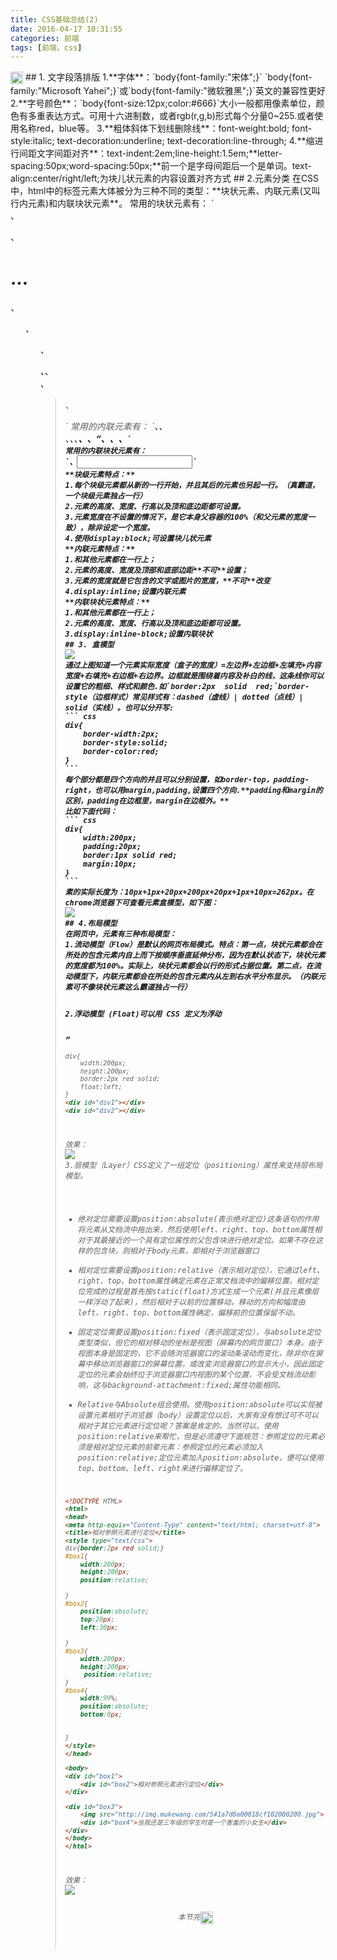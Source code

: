 ```yaml
---
title: CSS基础总结(2)
date: 2016-04-17 10:31:55
categories: 前端
tags: [前端，css]
---
```

<img src="http://www.emoji-cheat-sheet.com/graphics/emojis/cyclone.png" height="20" width="20" align="absmiddle">
## 1. 文字段落排版
1.**字体**：`body{font-family:"宋体";}` `body{font-family:"Microsoft Yahei";}`或`body{font-family:"微软雅黑";}`英文的兼容性更好
2.**字号颜色**：`body{font-size:12px;color:#666}`大小一般都用像素单位，颜色有多重表达方式。可用十六进制数，或者rgb(r,g,b)形式每个分量0~255.或者使用名称red，blue等。
3.**粗体斜体下划线删除线**：font-weight:bold; font-style:italic; text-decoration:underline; text-decoration:line-through;
<!--more-->
4.**缩进行间距文字间距对齐**：text-indent:2em;line-height:1.5em;**letter-spacing:50px;word-spacing:50px;**前一个是字母间距后一个是单词。text-align:center/right/left;为块儿状元素的内容设置对齐方式
## 2.元素分类
在CSS中，html中的标签元素大体被分为三种不同的类型：**块状元素、内联元素(又叫行内元素)和内联块状元素**。
常用的块状元素有：
`<div>、<p>、<h1>...<h6>、<ol>、<ul>、<dl>、<table>、<address>、<blockquote> 、<form>`
常用的内联元素有：
`<a>、<span>、<br>、<i>、<em>、<strong>、<label>、<q>、<var>、<cite>、<code>`
常用的内联块状元素有：
`<img>、<input>`
**块级元素特点：**
1.每个块级元素都从新的一行开始，并且其后的元素也另起一行。（真霸道，一个块级元素独占一行）
2.元素的高度、宽度、行高以及顶和底边距都可设置。
3.元素宽度在不设置的情况下，是它本身父容器的100%（和父元素的宽度一致），除非设定一个宽度。
4.使用display:block;可设置块儿状元素
**内联元素特点：**
1.和其他元素都在一行上；
2.元素的高度、宽度及顶部和底部边距**不可**设置；
3.元素的宽度就是它包含的文字或图片的宽度，**不可**改变
4.display:inline;设置内联元素
**内联块状元素特点：**
1.和其他元素都在一行上；
2.元素的高度、宽度、行高以及顶和底边距都可设置。
3.display:inline-block;设置内联块状
## 3. 盒模型
<img src="http://ww4.sinaimg.cn/large/bcd92541gw1f2zj1jntgrj209r04nt9h.jpg"/>
通过上图知道一个元素实际宽度（盒子的宽度）=左边界+左边框+左填充+内容宽度+右填充+右边框+右边界。边框就是围绕着内容及补白的线，这条线你可以设置它的粗细、样式和颜色.如`border:2px  solid  red;`border-style（边框样式）常见样式有：dashed（虚线）| dotted（点线）| solid（实线）。也可以分开写:
``` css
div{
    border-width:2px;
    border-style:solid;
    border-color:red;
}
```
每个部分都是四个方向的并且可以分别设置，如border-top，padding-right，也可以用margin,padding,设置四个方向.**padding和margin的区别，padding在边框里，margin在边框外。**
比如下面代码：
``` css
div{
    width:200px;
    padding:20px;
    border:1px solid red;
    margin:10px;    
}
```
素的实际长度为：10px+1px+20px+200px+20px+1px+10px=262px。在chrome浏览器下可查看元素盒模型，如下图：
<img src="http://ww2.sinaimg.cn/large/bcd92541gw1f2zjayfxhjj209o07waap.jpg"/>
## 4.布局模型
在网页中，元素有三种布局模型：
1.流动模型（Flow）是默认的网页布局模式。特点：第一点，块状元素都会在所处的包含元素内自上而下按顺序垂直延伸分布，因为在默认状态下，块状元素的宽度都为100%。实际上，块状元素都会以行的形式占据位置。第二点，在流动模型下，内联元素都会在所处的包含元素内从左到右水平分布显示。（内联元素可不像块状元素这么霸道独占一行）

2.浮动模型 (Float)可以用 CSS 定义为浮动
```html
div{
    width:200px;
    height:200px;
    border:2px red solid;
    float:left;
}
<div id="div1"></div>
<div id="div2"></div>
```
效果：
<img src="http://ww4.sinaimg.cn/large/bcd92541gw1f2zkxo6ot3j20ii09k74r.jpg"/>
3.层模型（Layer）CSS定义了一组定位（positioning）属性来支持层布局模型。
- 绝对定位需要设置position:absolute(表示绝对定位)这条语句的作用将元素从文档流中拖出来，然后使用left、right、top、bottom属性相对于其最接近的一个具有定位属性的父包含块进行绝对定位。如果不存在这样的包含块，则相对于body元素，即相对于浏览器窗口
- 相对定位需要设置position:relative（表示相对定位），它通过left、right、top、bottom属性确定元素在正常文档流中的偏移位置。相对定位完成的过程是首先按static(float)方式生成一个元素(并且元素像层一样浮动了起来)，然后相对于以前的位置移动，移动的方向和幅度由left、right、top、bottom属性确定，偏移前的位置保留不动。
- 固定定位需要设置position:fixed（表示固定定位），与absolute定位类型类似，但它的相对移动的坐标是视图（屏幕内的网页窗口）本身。由于视图本身是固定的，它不会随浏览器窗口的滚动条滚动而变化，除非你在屏幕中移动浏览器窗口的屏幕位置，或改变浏览器窗口的显示大小，因此固定定位的元素会始终位于浏览器窗口内视图的某个位置，不会受文档流动影响，这与background-attachment:fixed;属性功能相同。
- Relative与Absolute组合使用。使用position:absolute可以实现被设置元素相对于浏览器（body）设置定位以后，大家有没有想过可不可以相对于其它元素进行定位呢？答案是肯定的，当然可以。使用position:relative来帮忙，但是必须遵守下面规范：参照定位的元素必须是相对定位元素的前辈元素：参照定位的元素必须加入position:relative;定位元素加入position:absolute，便可以使用top、bottom、left、right来进行偏移定位了。
``` html
<!DOCTYPE HTML>
<html>
<head>
<meta http-equiv="Content-Type" content="text/html; charset=utf-8">
<title>相对参照元素进行定位</title>
<style type="text/css">
div{border:2px red solid;}
#box1{
    width:200px;
    height:200px;
    position:relative;
          
}
#box2{
 	position:absolute;
	top:20px;
	left:30px;
          
}
#box3{
    width:200px;
    height:200px;
     position:relative;      
}
#box4{
    width:99%;
 	position:absolute;
    bottom:0px;
	
    
}
</style>
</head>

<body>
<div id="box1">
	<div id="box2">相对参照元素进行定位</div>
</div>

<div id="box3">
    <img src="http://img.mukewang.com/541a7d8a00018cf102000200.jpg">
    <div id="box4">当我还是三年级的学生时是一个害羞的小女生</div>
</div>
</body>
</html>
```
效果：
<img src="http://ww4.sinaimg.cn/large/bcd92541gw1f2zkrswqf5j20al0cdaar.jpg"/>

<center>本节完<img src="http://www.emoji-cheat-sheet.com/graphics/emojis/sleeping.png" height="20" width="20" align="absmiddle"></center>